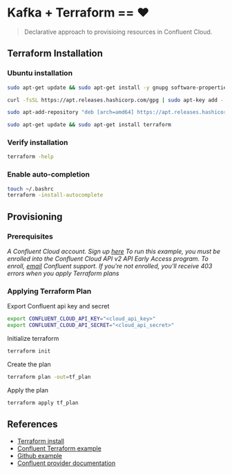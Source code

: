 # Kafka + Terraform == ❤️

> Declarative approach to provisioing resources in Confluent Cloud.

## Terraform Installation

### Ubuntu installation

```sh
sudo apt-get update && sudo apt-get install -y gnupg software-properties-common curl

curl -fsSL https://apt.releases.hashicorp.com/gpg | sudo apt-key add -

sudo apt-add-repository "deb [arch=amd64] https://apt.releases.hashicorp.com $(lsb_release -cs) main"

sudo apt-get update && sudo apt-get install terraform
```

### Verify installation

```sh
terraform -help
```

### Enable auto-completion

```sh
touch ~/.bashrc
terraform -install-autocomplete
```

## Provisioning

### Prerequisites

*A Confluent Cloud account. Sign up [here](https://www.confluent.io/get-started?product=cloud) To run this example, you must be enrolled into the Confluent Cloud API v2 API Early Access program. To enroll, [email](mailto:cflt-tf-access@confluent.io) Confluent support. If you're not enrolled, you'll receive 403 errors when you apply Terraform plans*

### Applying Terraform Plan

Export Confluent api key and secret

```sh
export CONFLUENT_CLOUD_API_KEY="<cloud_api_key>"
export CONFLUENT_CLOUD_API_SECRET="<cloud_api_secret>"
```

Initialize terraform

```sh
terraform init
```

Create the plan
```sh
terraform plan -out=tf_plan
```

Apply the plan

```sh
terraform apply tf_plan
```

## References

- [Terraform install](https://learn.hashicorp.com/tutorials/terraform/install-cli?in=terraform/aws-get-started)
- [Confluent Terraform example](https://registry.terraform.io/providers/confluentinc/confluentcloud/latest/docs/guides/sample-project)
- [Github example](https://github.com/confluentinc/terraform-provider-confluentcloud/blob/master/docs/guides/sample-project.md#run-terraform-to-create-your-kafka-cluster)
- [Confluent provider documentation](https://registry.terraform.io/providers/confluentinc/confluentcloud/latest/docs)
